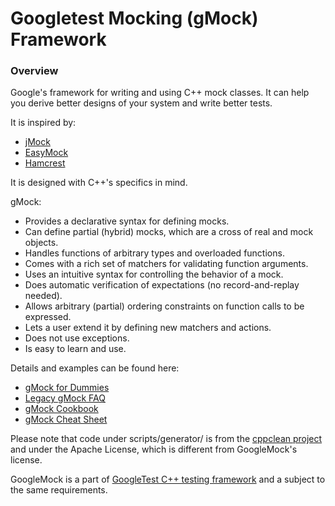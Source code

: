 # Googletest Mocking (gMock) Framework

### Overview

Google's framework for writing and using C++ mock classes. It can help you derive better designs of your system and
write better tests.

It is inspired by:

* [jMock](http://www.jmock.org/)
* [EasyMock](http://www.easymock.org/)
* [Hamcrest](http://code.google.com/p/hamcrest/)

It is designed with C++'s specifics in mind.

gMock:

- Provides a declarative syntax for defining mocks.
- Can define partial (hybrid) mocks, which are a cross of real and mock objects.
- Handles functions of arbitrary types and overloaded functions.
- Comes with a rich set of matchers for validating function arguments.
- Uses an intuitive syntax for controlling the behavior of a mock.
- Does automatic verification of expectations (no record-and-replay needed).
- Allows arbitrary (partial) ordering constraints on function calls to be expressed.
- Lets a user extend it by defining new matchers and actions.
- Does not use exceptions.
- Is easy to learn and use.

Details and examples can be found here:

* [gMock for Dummies](https://google.github.io/googletest/gmock_for_dummies.html)
* [Legacy gMock FAQ](https://google.github.io/googletest/gmock_faq.html)
* [gMock Cookbook](https://google.github.io/googletest/gmock_cook_book.html)
* [gMock Cheat Sheet](https://google.github.io/googletest/gmock_cheat_sheet.html)

Please note that code under scripts/generator/ is from the
[cppclean project](http://code.google.com/p/cppclean/) and under the Apache License, which is different from
GoogleMock's license.

GoogleMock is a part of
[GoogleTest C++ testing framework](http://github.com/google/googletest/) and a subject to the same requirements.
